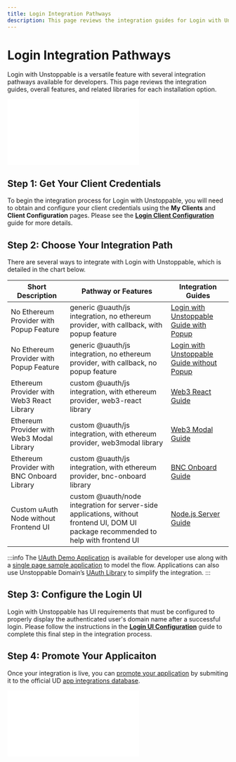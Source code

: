 ```yaml
---
title: Login Integration Pathways
description: This page reviews the integration guides for Login with Unstoppable. This feature works for Polygon and Ethereum domains.
---
```


# Login Integration Pathways

Login with Unstoppable is a versatile feature with several integration pathways available for developers. This page reviews the integration guides, overall features, and related libraries for each installation option.

<embed src="/snippets/_login-mainnet-warning.md" />

## Step 1: Get Your Client Credentials

To begin the integration process for Login with Unstoppable, you will need to obtain and configure your client credentials using the **My Clients** and **Client Configuration** pages. Please see the [**Login Client Configuration**](../login-integration-guides/login-client-configuration.md) guide for more details.

## Step 2: Choose Your Integration Path

There are several ways to integrate with Login with Unstoppable, which is detailed in the chart below.

| Short Description                          | Pathway or Features                                                                                                                   | Integration Guides                                                   |
| ------------------------------------------ | ------------------------------------------------------------------------------------------------------------------------------------- | -------------------------------------------------------------------- |
| No Ethereum Provider with Popup Feature    | generic @uauth/js integration, no ethereum provider, with callback, with popup feature                                                | [Login with Unstoppable Guide with Popup](../login-integration-guides/login-with-popup.md)       |
| No Ethereum Provider with Popup Feature    | generic @uauth/js integration, no ethereum provider, with callback, no popup feature                                                  | [Login with Unstoppable Guide without Popup](../login-integration-guides/login-without-popup.md) |
| Ethereum Provider with Web3 React Library  | custom @uauth/js integration, with ethereum provider, web3-react library                                                              | [Web3 React Guide](../login-integration-guides/web3-react-guide.md)                              |
| Ethereum Provider with Web3 Modal Library  | custom @uauth/js integration, with ethereum provider, web3modal library                                                               | [Web3 Modal Guide](../login-integration-guides/web3-modal-guide.md)                              |
| Ethereum Provider with BNC Onboard Library | custom @uauth/js integration, with ethereum provider, bnc-onboard library                                                             | [BNC Onboard Guide](../login-integration-guides/bnc-onboard-guide.md)                            |
| Custom uAuth Node without Frontend UI      | custom @uauth/node integration for server-side applications, without frontend UI, DOM UI package recommended to help with frontend UI | [Node.js Server Guide](../login-integration-guides/node-js-server-guide.md)                      |

:::info
The [UAuth Demo Application](https://uauth-demo.uc.r.appspot.com) is available for developer use along with a [single page sample application](https://github.com/unstoppabledomains/uauth/tree/main/examples/spa/src) to model the flow. Applications can also use Unstoppable Domain’s [UAuth Library](https://github.com/unstoppabledomains/uauth) to simplify the integration.
:::

## Step 3: Configure the Login UI

Login with Unstoppable has UI requirements that must be configured to properly display the authenticated user's domain name after a successful login. Please follow the instructions in the [**Login UI Configuration**](../login-integration-guides/login-ui-configuration.md) guide to complete this final step in the integration process.

## Step 4: Promote Your Applicaiton

Once your integration is live, you can [promote your application](/use-cases/promote-ud-integration.md) by submiting it to the official UD [app integrations database](https://unstoppabledomains.com/apps). 

<embed src="/snippets/_discord.md" />
